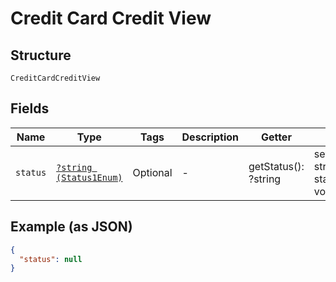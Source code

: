 
# Credit Card Credit View

## Structure

`CreditCardCreditView`

## Fields

| Name | Type | Tags | Description | Getter | Setter |
|  --- | --- | --- | --- | --- | --- |
| `status` | [`?string (Status1Enum)`](../../doc/models/status-1-enum.md) | Optional | - | getStatus(): ?string | setStatus(?string status): void |

## Example (as JSON)

```json
{
  "status": null
}
```

